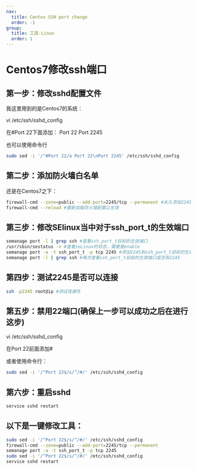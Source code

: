 ```yaml
---
nav:
  title: Centos SSH port change
  order: -1
group:
  title: 工具-Linux
  order: 1
---
```


# Centos7修改ssh端口

## 第一步：修改sshd配置文件

我这里用到的是Centos7的系统：

vi /etc/ssh/sshd_config

在#Port 22下面添加：
Port 22
Port 2245

也可以使用命令行

```bash
sudo sed -i '/^#Port 22/a Port 22\nPort 2245' /etc/ssh/sshd_config
```

## 第二步：添加防火墙白名单

还是在Centos7之下：

```bash
firewall-cmd --zone=public --add-port=2245/tcp --permanent #永久添加2245端口
firewall-cmd --reload #重新加载防火墙配置以生效
```

## 第三步：修改SElinux当中对于ssh_port_t的生效端口

```bash
semanage port -l | grep ssh #查看ssh_port_t目前的生效端口
/usr/sbin/sestatus -v #查看seLinux的状态，需要是enable
semanage port -a -t ssh_port_t -p tcp 2245 #添加2245到ssh_port_t目前的生效端口
semanage port -l | grep ssh #再次查看ssh_port_t目前的生效端口是否有2245
```

## 第四步：测试2245是否可以连接
```bash
ssh -p2245 root@ip #测试连接性
```

## 第五步：禁用22端口(确保上一步可以成功之后在进行这步)

vi /etc/ssh/sshd_config

在Port 22前面添加#

或者使用命令行：
```bash
sudo sed -i '/^Port 22$/s/^/#/' /etc/ssh/sshd_config
```

## 第六步：重启sshd

```bash
service sshd restart
```

## 以下是一键修改工具：
```bash
sudo sed -i '/^Port 22$/s/^/#/' /etc/ssh/sshd_config
firewall-cmd --zone=public --add-port=2245/tcp --permanent
semanage port -a -t ssh_port_t -p tcp 2245
sudo sed -i '/^Port 22$/s/^/#/' /etc/ssh/sshd_config
service sshd restart
```